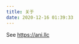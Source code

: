 ```yaml
---
title: 关于
date: 2020-12-16 01:39:33
---
```


<script>
  window.location = 'https://ani.llc/'
</script>

See <https://ani.llc>

<!-- <link rel="stylesheet" href="https://cdn.jsdelivr.net/npm/aplayer/dist/APlayer.min.css">
<script src="https://cdn.jsdelivr.net/npm/aplayer/dist/APlayer.min.js"></script>
<script src="https://cdn.jsdelivr.net/npm/meting@2/dist/Meting.min.js"></script>

<meting-js
	server="netease"
	type="playlist"
	id="607264991"
  list-folded="true">
</meting-js>

这里是Anillc的blog  

曾经整过好几次blog，上一次是自己用vue写的，现在迁移到了hexo，主题是自己写的[Merry](https://github.com/Anillc/merry)  

上边的播放器用到了[MetingJS](https://github.com/metowolf/MetingJS)，是我网易的收藏列表的歌，但是网易给我删了好多，而且收费的歌还听不了，就酱叭  

联系我：
- 邮箱：<i@anillc.cn>  
- QQ群：663876979  

![](https://img.shields.io/badge/Windows-blue?style=flat-square&logo=windows) ![](https://img.shields.io/badge/Android-blue?style=flat-square&logo=android)  

![](https://img.shields.io/badge/IntelliJ%20idea-blue?style=flat-square&logo=intellij-idea) ![](https://img.shields.io/badge/Visual%20Studio%20Code-blue?style=flat-square&logo=visual-studio-code) ![](https://img.shields.io/badge/Vim-blue?style=flat-square&logo=vim)  

![](https://img.shields.io/badge/CoffeeScript-blue?style=flat-square&logo=coffeescript) ![](https://img.shields.io/badge/kotlin-blue?style=flat-square&logo=kotlin)  

![](https://img.shields.io/badge/Vue-blue?style=flat-square&logo=vue.js) ![](https://img.shields.io/badge/Vert.x-blue?style=flat-square&logo=eclipse-vert.x)  

![](https://img.shields.io/badge/Gradle-blue?style=flat-square&logo=gradle) ![](https://img.shields.io/badge/Webpack-blue?style=flat-square&logo=webpack) ![](https://img.shields.io/badge/npm-blue?style=flat-square&logo=npm) ![](https://img.shields.io/badge/Yarn-blue?style=flat-square&logo=yarn)  

![](https://img.shields.io/badge/Jvm-blue?style=flat-square&logo=java) ![](https://img.shields.io/badge/Node.js-blue?style=flat-square&logo=node.js)  

我什么时候能不那么菜  

![](https://osusig.lolicon.app/sig.php?colour=hex66ccff&uname=Anillc&mode=3&pp=2)  

![Metrics](https://metrics.lecoq.io/Anillc?template=classic&activity=1&languages=1&activity.limit=5&activity.days=14&activity.filter=all&config.timezone=Asia%2FShanghai&config.animated=true)  

__留言：__  

<div id="comment"></div>

<link rel="stylesheet" href="https://cdn.jsdelivr.net/npm/gitalk@1/dist/gitalk.css">
<script src="https://cdn.jsdelivr.net/npm/gitalk@1/dist/gitalk.min.js"></script>

<script>
var gitalk = new Gitalk({
  clientID: 'd5b1758ee907a7f17696',
  clientSecret: 'c316109f7e673712d3e785a7fffb33a64872b6ca',
  repo: 'blog',
  owner: 'Anillc',
  admin: ['Anillc'],
  title: 'About Comments',
  id: 'about-comments'
})

gitalk.render('comment')
</script> -->

